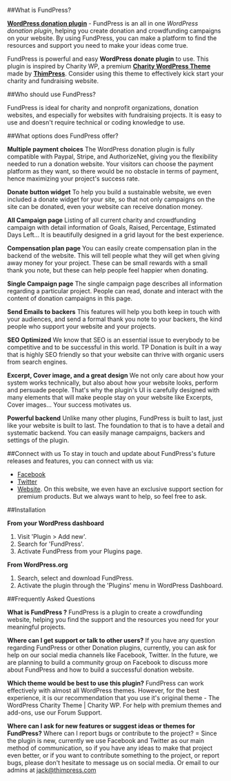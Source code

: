 
##What is FundPress?

**<a href="" target="_blank">WordPress donation plugin</a>** - FundPress is an all in one *WordPress donation plugin*, helping you create donation and crowdfunding campaigns on your website. By using FundPress, you can make a platform to find the resources and support you need to make your ideas come true.

FundPress is powerful and easy **WordPress donate plugin** to use. This plugin is inspired by Charity WP, a premium **[Charity WordPress Theme](https://themeforest.net/item/charity-wordpress-theme-charity-wp/15593989?ref=ThimPress&utm_source=tpdonatewporg&utm_medium=desc)** made by **[ThimPress]()**. Consider using this theme to effectively kick start your charity and fundraising website.

##Who should use FundPress?

FundPress is ideal for charity and nonprofit organizations, donation websites, and especially for websites with fundraising projects. It is easy to use and doesn't require technical or coding knowledge to use.

##What options does FundPress offer?

**Multiple payment choices**
The WordPress donation plugin is fully compatible with Paypal, Stripe, and AuthorizeNet, giving you the flexibility needed to run a donation website. Your visitors can choose the payment platform as they want, so there would be no obstacle in terms of payment, hence maximizing your project's success rate.

**Donate button widget**
To help you build a sustainable website, we even included a donate widget for your site, so that not only campaigns on the site can be donated, even your website can receive donation money.

**All Campaign page**
Listing of all current charity and crowdfunding campaign with detail information of Goals, Raised, Percentage, Estimated Days Left... It is beautifully designed in a grid layout for the best experience.

**Compensation plan page**
You can easily create compensation plan in the backend of the website. This will tell people what they will get when giving away money for your project. These can be small rewards with a small thank you note, but these can help people feel happier when donating.

**Single Campaign page**
The single campaign page describes all information regarding a particular project. People can read, donate and interact with the content of donation campaigns in this page.

**Send Emails to backers**
This features will help you both keep in touch with your audiences, and send a formal thank you note to your backers, the kind people who support your website and your projects.

**SEO Optimized**
We know that SEO is an essential issue to everybody to be competitive and to be successful in this world. TP Donation is built in a way that is highly SEO friendly so that your website can thrive with organic users from search engines.

**Excerpt, Cover image, and a great design**
We not only care about how your system works technically, but also about how your website looks, perform and persuade people. That's why the plugin's UI is carefully designed with many elements that will make people stay on your website like Excerpts, Cover images... Your success motivates us.

**Powerful backend**
Unlike many other plugins, FundPress is built to last, just like your website is built to last. The foundation to that is to have a detail and systematic backend. You can easily manage campaigns, backers and settings of the plugin.

##Connect with us
To stay in touch and update about FundPress's future releases and features, you can connect with us via:
- [Facebook](https://www.facebook.com/ThimPress/)
- [Twitter](http://twitter.com/thimpress)
- [Website](http://thimpress.com/). On this website, we even have an exclusive support section for premium products. But we always want to help, so feel free to ask.

##Installation

**From your WordPress dashboard**
1. Visit 'Plugin > Add new'.
2. Search for 'FundPress'.
3. Activate FundPress from your Plugins page.

**From WordPress.org**
1. Search, select and download FundPress.
2. Activate the plugin through the 'Plugins' menu in WordPress Dashboard.

##Frequently Asked Questions

**What is FundPress ?**
FundPress is a plugin to create a crowdfunding website, helping you find the support and  the resources you need for your meaningful projects.

**Where can I get support or talk to other users?**
If you have any question regarding FundPress or other Donation plugins, currently, you can ask for help on our social media channels like Facebook, Twitter.
In the future, we are planning to build a community group on Facebook to discuss more about FundPress and how to build a successful donation website.

**Which theme would be best to use this plugin?**
FundPress can work effectively with almost all WordPress themes. However, for the best experience, it is our recommendation that you use it's original theme - The WordPress Charity Theme | Charity WP.
For help with premium themes and add-ons, use our Forum Support.

**Where can I ask for new features or suggest ideas or themes for FundPress?** 
Where can I report bugs or contribute to the project? =
Since the plugin is new, currently we use Facebook and Twitter as our main method of communication, so if you have any ideas to make that project even better, or if you want to contribute something to the project, or report bugs, please don't hesitate to message us on social media. Or email to our admins at jack@thimpress.com
